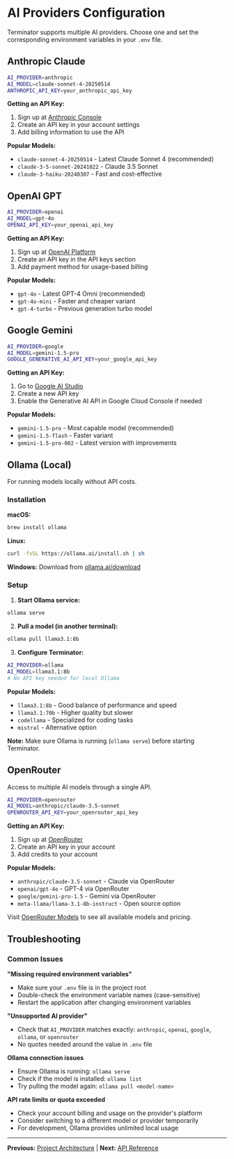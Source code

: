# AI Providers Configuration

Terminator supports multiple AI providers. Choose one and set the corresponding environment variables in your `.env` file.

## Anthropic Claude

```bash
AI_PROVIDER=anthropic
AI_MODEL=claude-sonnet-4-20250514
ANTHROPIC_API_KEY=your_anthropic_api_key
```

**Getting an API Key:**
1. Sign up at [Anthropic Console](https://console.anthropic.com/)
2. Create an API key in your account settings
3. Add billing information to use the API

**Popular Models:**
- `claude-sonnet-4-20250514` - Latest Claude Sonnet 4 (recommended)
- `claude-3-5-sonnet-20241022` - Claude 3.5 Sonnet
- `claude-3-haiku-20240307` - Fast and cost-effective

## OpenAI GPT

```bash
AI_PROVIDER=openai
AI_MODEL=gpt-4o
OPENAI_API_KEY=your_openai_api_key
```

**Getting an API Key:**
1. Sign up at [OpenAI Platform](https://platform.openai.com/)
2. Create an API key in the API keys section
3. Add payment method for usage-based billing

**Popular Models:**
- `gpt-4o` - Latest GPT-4 Omni (recommended)
- `gpt-4o-mini` - Faster and cheaper variant
- `gpt-4-turbo` - Previous generation turbo model

## Google Gemini

```bash
AI_PROVIDER=google
AI_MODEL=gemini-1.5-pro
GOOGLE_GENERATIVE_AI_API_KEY=your_google_api_key
```

**Getting an API Key:**
1. Go to [Google AI Studio](https://aistudio.google.com/)
2. Create a new API key
3. Enable the Generative AI API in Google Cloud Console if needed

**Popular Models:**
- `gemini-1.5-pro` - Most capable model (recommended)
- `gemini-1.5-flash` - Faster variant
- `gemini-1.5-pro-002` - Latest version with improvements

## Ollama (Local)

For running models locally without API costs.

### Installation

**macOS:**
```bash
brew install ollama
```

**Linux:**
```bash
curl -fsSL https://ollama.ai/install.sh | sh
```

**Windows:**
Download from [ollama.ai/download](https://ollama.ai/download)

### Setup

1. **Start Ollama service:**
```bash
ollama serve
```

2. **Pull a model (in another terminal):**
```bash
ollama pull llama3.1:8b
```

3. **Configure Terminator:**
```bash
AI_PROVIDER=ollama
AI_MODEL=llama3.1:8b
# No API key needed for local Ollama
```

**Popular Models:**
- `llama3.1:8b` - Good balance of performance and speed
- `llama3.1:70b` - Higher quality but slower
- `codellama` - Specialized for coding tasks
- `mistral` - Alternative option

**Note:** Make sure Ollama is running (`ollama serve`) before starting Terminator.

## OpenRouter

Access to multiple AI models through a single API.

```bash
AI_PROVIDER=openrouter
AI_MODEL=anthropic/claude-3.5-sonnet
OPENROUTER_API_KEY=your_openrouter_api_key
```

**Getting an API Key:**
1. Sign up at [OpenRouter](https://openrouter.ai/)
2. Create an API key in your account
3. Add credits to your account

**Popular Models:**
- `anthropic/claude-3.5-sonnet` - Claude via OpenRouter
- `openai/gpt-4o` - GPT-4 via OpenRouter  
- `google/gemini-pro-1.5` - Gemini via OpenRouter
- `meta-llama/llama-3.1-8b-instruct` - Open source option

Visit [OpenRouter Models](https://openrouter.ai/models) to see all available models and pricing.

## Troubleshooting

### Common Issues

**"Missing required environment variables"**
- Make sure your `.env` file is in the project root
- Double-check the environment variable names (case-sensitive)
- Restart the application after changing environment variables

**"Unsupported AI provider"**
- Check that `AI_PROVIDER` matches exactly: `anthropic`, `openai`, `google`, `ollama`, or `openrouter`
- No quotes needed around the value in `.env` file

**Ollama connection issues**
- Ensure Ollama is running: `ollama serve`
- Check if the model is installed: `ollama list`
- Try pulling the model again: `ollama pull <model-name>`

**API rate limits or quota exceeded**
- Check your account billing and usage on the provider's platform
- Consider switching to a different model or provider temporarily
- For development, Ollama provides unlimited local usage

---

**Previous:** [Project Architecture](./PROJECT_ARCHITECTURE.md) | **Next:** [API Reference](./API_REFERENCE.md)